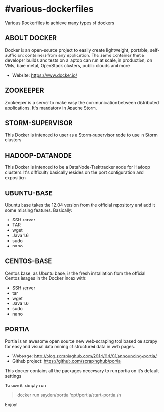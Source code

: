 #various-dockerfiles
===================

Various Dockerfiles to achieve many types of dockers

## ABOUT DOCKER
Docker is an open-source project to easily create lightweight, portable, self-sufficient containers from any application. The same container that a developer builds and tests on a laptop can run at scale, in production, on VMs, bare metal, OpenStack clusters, public clouds and more

* Website: https://www.docker.io/

## ZOOKEEPER
Zookeeper is a server to make easy the communication between distributed applications. It's mandatory in Apache Storm.

## STORM-SUPERVISOR
This Docker is intended to user as a Storm-supervisor node to use in Storm clusters

## HADOOP-DATANODE
This Docker is intended to be a DataNode-Tasktracker node for Hadoop clusters. It's difficulty basically resides on the
port configuration and exposition

## UBUNTU-BASE
Ubuntu base takes the 12.04 version from the official repository and add it some missing features. Basically:
- SSH server
- TAR
- wget
- Java 1.6
- sudo
- nano

## CENTOS-BASE
Centos base, as Ubuntu base, is the fresh installation from the official Centos images in the Docker index with:
- SSH server
- tar
- wget
- Java 1.6
- sudo
- nano

## PORTIA
Portia is an awesome open source new web-scraping tool based on scrapy for easy and visual data mining of structured data in web pages.

* Webpage: http://blog.scrapinghub.com/2014/04/01/announcing-portia/
* Github project: https://github.com/scrapinghub/portia

This docker contains all the packages neccesary to run portia on it's default settings

To use it, simply run 
>docker run sayden/portia /opt/portia/start-portia.sh

Enjoy!
